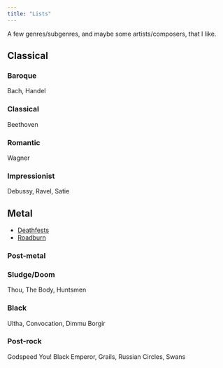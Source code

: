 ```yaml
---
title: "Lists"
---
```


A few genres/subgenres, and maybe some artists/composers, that I like.

## Classical

### Baroque
Bach, Handel

### Classical
Beethoven

### Romantic
Wagner

### Impressionist
Debussy, Ravel, Satie

## Metal
- [Deathfests](https://www.deathfests.com/)
- [Roadburn](https://roadburn.com/)

### Post-metal

### Sludge/Doom
Thou, The Body, Huntsmen

### Black
Ultha, Convocation, Dimmu Borgir

### Post-rock
Godspeed You! Black Emperor, Grails, Russian Circles, Swans

